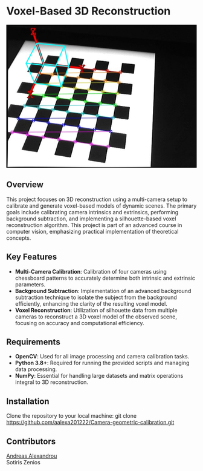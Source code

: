 # Voxel-Based 3D Reconstruction
![alt text](https://github.com/aalexa201222/Camera-geometric-calibration/blob/0e4242d545020719d763b59ef6e785b60f815b09/calibration.jpg?raw=true)

## Overview
This project focuses on 3D reconstruction using a multi-camera setup to calibrate and generate voxel-based models of dynamic scenes. The primary goals include calibrating camera intrinsics and extrinsics, performing background subtraction, and implementing a silhouette-based voxel reconstruction algorithm. This project is part of an advanced course in computer vision, emphasizing practical implementation of theoretical concepts.

## Key Features
- **Multi-Camera Calibration**: Calibration of four cameras using chessboard patterns to accurately determine both intrinsic and extrinsic parameters.
- **Background Subtraction**: Implementation of an advanced background subtraction technique to isolate the subject from the background efficiently, enhancing the clarity of the resulting voxel model.
- **Voxel Reconstruction**: Utilization of silhouette data from multiple cameras to reconstruct a 3D voxel model of the observed scene, focusing on accuracy and computational efficiency.

## Requirements
- **OpenCV**: Used for all image processing and camera calibration tasks.
- **Python 3.8+**: Required for running the provided scripts and managing data processing.
- **NumPy**: Essential for handling large datasets and matrix operations integral to 3D reconstruction.


## Installation
Clone the repository to your local machine:
git clone https://github.com/aalexa201222/Camera-geometric-calibration.git

## Contributors
[Andreas Alexandrou](https://www.linkedin.com/in/andreas-alexandrou-056528242) <br />
Sotiris Zenios
